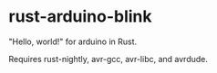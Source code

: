 # rust-arduino-blink

"Hello, world!" for arduino in Rust.

Requires rust-nightly, avr-gcc, avr-libc, and avrdude.
